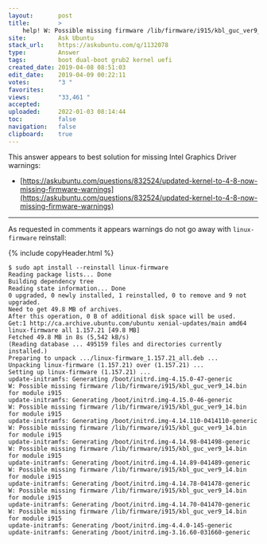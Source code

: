 ```yaml
---
layout:       post
title:        >
    help! W: Possible missing firmware ∕lib∕firmware∕i915∕kbl_guc_ver9_14.bin for module i915
site:         Ask Ubuntu
stack_url:    https://askubuntu.com/q/1132078
type:         Answer
tags:         boot dual-boot grub2 kernel uefi
created_date: 2019-04-08 08:51:03
edit_date:    2019-04-09 00:22:11
votes:        "3 "
favorites:    
views:        "33,461 "
accepted:     
uploaded:     2022-01-03 08:14:44
toc:          false
navigation:   false
clipboard:    true
---
```


This answer appears to best solution for missing Intel Graphics Driver warnings:

- [https://askubuntu.com/questions/832524/updated-kernel-to-4-8-now-missing-firmware-warnings](https://askubuntu.com/questions/832524/updated-kernel-to-4-8-now-missing-firmware-warnings)


----------


As requested in comments it appears warnings do not go away with `linux-firmware` reinstall:

{% include copyHeader.html %}
``` 
$ sudo apt install --reinstall linux-firmware
Reading package lists... Done
Building dependency tree       
Reading state information... Done
0 upgraded, 0 newly installed, 1 reinstalled, 0 to remove and 9 not upgraded.
Need to get 49.8 MB of archives.
After this operation, 0 B of additional disk space will be used.
Get:1 http://ca.archive.ubuntu.com/ubuntu xenial-updates/main amd64 linux-firmware all 1.157.21 [49.8 MB]
Fetched 49.8 MB in 8s (5,542 kB/s)                                                         
(Reading database ... 495159 files and directories currently installed.)
Preparing to unpack .../linux-firmware_1.157.21_all.deb ...
Unpacking linux-firmware (1.157.21) over (1.157.21) ...
Setting up linux-firmware (1.157.21) ...
update-initramfs: Generating /boot/initrd.img-4.15.0-47-generic
W: Possible missing firmware /lib/firmware/i915/kbl_guc_ver9_14.bin for module i915
update-initramfs: Generating /boot/initrd.img-4.15.0-46-generic
W: Possible missing firmware /lib/firmware/i915/kbl_guc_ver9_14.bin for module i915
update-initramfs: Generating /boot/initrd.img-4.14.110-0414110-generic
W: Possible missing firmware /lib/firmware/i915/kbl_guc_ver9_14.bin for module i915
update-initramfs: Generating /boot/initrd.img-4.14.98-041498-generic
W: Possible missing firmware /lib/firmware/i915/kbl_guc_ver9_14.bin for module i915
update-initramfs: Generating /boot/initrd.img-4.14.89-041489-generic
W: Possible missing firmware /lib/firmware/i915/kbl_guc_ver9_14.bin for module i915
update-initramfs: Generating /boot/initrd.img-4.14.78-041478-generic
W: Possible missing firmware /lib/firmware/i915/kbl_guc_ver9_14.bin for module i915
update-initramfs: Generating /boot/initrd.img-4.14.70-041470-generic
W: Possible missing firmware /lib/firmware/i915/kbl_guc_ver9_14.bin for module i915
update-initramfs: Generating /boot/initrd.img-4.4.0-145-generic
update-initramfs: Generating /boot/initrd.img-3.16.60-031660-generic

```



